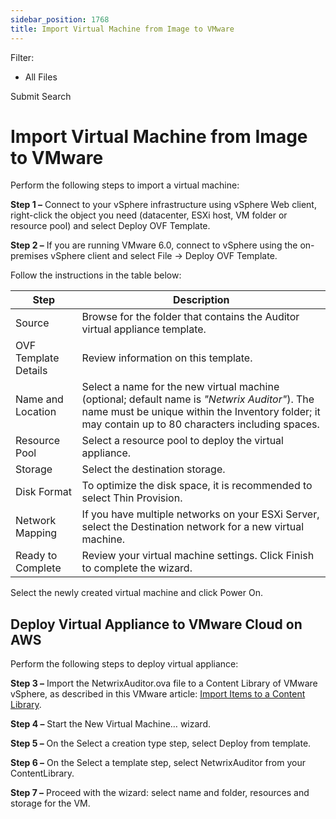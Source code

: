 ```yaml
---
sidebar_position: 1768
title: Import Virtual Machine from Image to VMware
---
```


Filter: 

* All Files

Submit Search

# Import Virtual Machine from Image to VMware

Perform the following steps to import a virtual machine:

**Step 1 –** Connect to your vSphere infrastructure using vSphere Web client, right-click the object you need (datacenter, ESXi host, VM folder or resource pool) and select Deploy OVF Template.

**Step 2 –** If you are running VMware 6.0, connect to vSphere using the on-premises vSphere client and select File → Deploy OVF Template.

Follow the instructions in the table below:

| Step | Description |
| --- | --- |
| Source | Browse for the folder that contains the Auditor virtual appliance template. |
| OVF Template Details | Review information on this template. |
| Name and Location | Select a name for the new virtual machine (optional; default name is *"Netwrix Auditor"*).  The name must be unique within the Inventory folder; it may contain up to 80 characters including spaces. |
| Resource Pool | Select a resource pool to deploy the virtual appliance. |
| Storage | Select the destination storage. |
| Disk Format | To optimize the disk space, it is recommended to select Thin Provision. |
| Network Mapping | If you have multiple networks on your ESXi Server, select the Destination network for a new virtual machine. |
| Ready to Complete | Review your virtual machine settings. Click Finish to complete the wizard. |

Select the newly created virtual machine and click Power On.

## Deploy Virtual Appliance to VMware Cloud on AWS

Perform the following steps to deploy virtual appliance:

**Step 3 –** Import the NetwrixAuditor.ova file to a Content Library of VMware vSphere, as described in this VMware article: [Import Items to a Content Library](https://docs.vmware.com/en/VMware-vSphere/6.7/com.vmware.vsphere.vm_admin.doc/GUID-897EEEC2-B378-41A7-B92B-D1159B5F6095.html "Import Items to a Content Library").

**Step 4 –** Start the New Virtual Machine… wizard.

**Step 5 –** On the Select a creation type step, select Deploy from template.

**Step 6 –** On the Select a template step, select NetwrixAuditor from your ContentLibrary.

**Step 7 –** Proceed with the wizard: select name and folder, resources and storage for the VM.